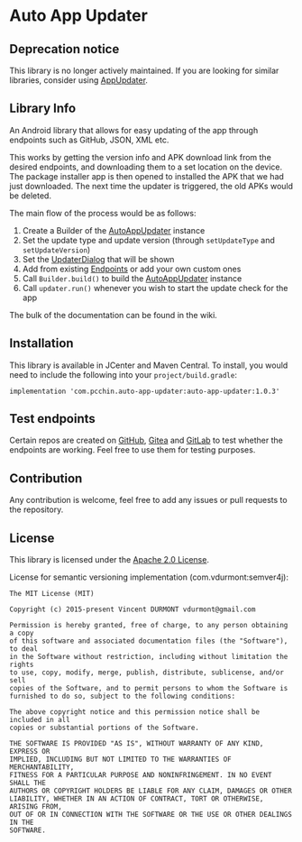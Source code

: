 # Auto App Updater

## Deprecation notice

This library is no longer actively maintained. If you are looking for similar libraries, consider using [AppUpdater](https://github.com/javiersantos/AppUpdater).

## Library Info
An Android library that allows for easy updating of the app through endpoints such as GitHub, JSON, XML etc.

This works by getting the version info and APK download link from the desired endpoints,
 and downloading them to a set location on the device. The package installer app is then opened to installed the APK that we had just downloaded.
 The next time the updater is triggered, the old APKs would be deleted.
 
The main flow of the process would be as follows:
1. Create a Builder of the [AutoAppUpdater](/auto-app-updater/src/main/java/com/pcchin/auto_app_updater/AutoAppUpdater.java) instance
2. Set the update type and update version (through `setUpdateType` and `setUpdateVersion`)
3. Set the [UpdaterDialog](/auto-app-updater/src/main/java/com/pcchin/auto_app_updater/utils/UpdaterDialog.java) that will be shown
4. Add from existing [Endpoints](/auto-app-updater/src/main/java/com/pcchin/auto_app_updater) or add your own custom ones
5. Call `Builder.build()` to build the [AutoAppUpdater](/auto-app-updater/src/main/java/com/pcchin/auto_app_updater/AutoAppUpdater.java) instance
6. Call `updater.run()` whenever you wish to start the update check for the app
 
The bulk of the documentation can be found in the wiki.

## Installation
This library is available in JCenter and Maven Central. To install, you would need to include the following into your `project/build.gradle`:

```
implementation 'com.pcchin.auto-app-updater:auto-app-updater:1.0.3'
```

## Test endpoints
Certain repos are created on [GitHub](https://github.com/aau-test), [Gitea](https://git.pcchin.com/aau-test) and [GitLab](https://gitlab.com/aau-test) to test whether the endpoints are working.
 Feel free to use them for testing purposes.

## Contribution
Any contribution is welcome, feel free to add any issues or pull requests to the repository.

## License
This library is licensed under the [Apache 2.0 License](/LICENSE).

License for semantic versioning implementation (com.vdurmont:semver4j):
```
The MIT License (MIT)

Copyright (c) 2015-present Vincent DURMONT vdurmont@gmail.com

Permission is hereby granted, free of charge, to any person obtaining a copy
of this software and associated documentation files (the "Software"), to deal
in the Software without restriction, including without limitation the rights
to use, copy, modify, merge, publish, distribute, sublicense, and/or sell
copies of the Software, and to permit persons to whom the Software is
furnished to do so, subject to the following conditions:

The above copyright notice and this permission notice shall be included in all
copies or substantial portions of the Software.

THE SOFTWARE IS PROVIDED "AS IS", WITHOUT WARRANTY OF ANY KIND, EXPRESS OR
IMPLIED, INCLUDING BUT NOT LIMITED TO THE WARRANTIES OF MERCHANTABILITY,
FITNESS FOR A PARTICULAR PURPOSE AND NONINFRINGEMENT. IN NO EVENT SHALL THE
AUTHORS OR COPYRIGHT HOLDERS BE LIABLE FOR ANY CLAIM, DAMAGES OR OTHER
LIABILITY, WHETHER IN AN ACTION OF CONTRACT, TORT OR OTHERWISE, ARISING FROM,
OUT OF OR IN CONNECTION WITH THE SOFTWARE OR THE USE OR OTHER DEALINGS IN THE
SOFTWARE.
```